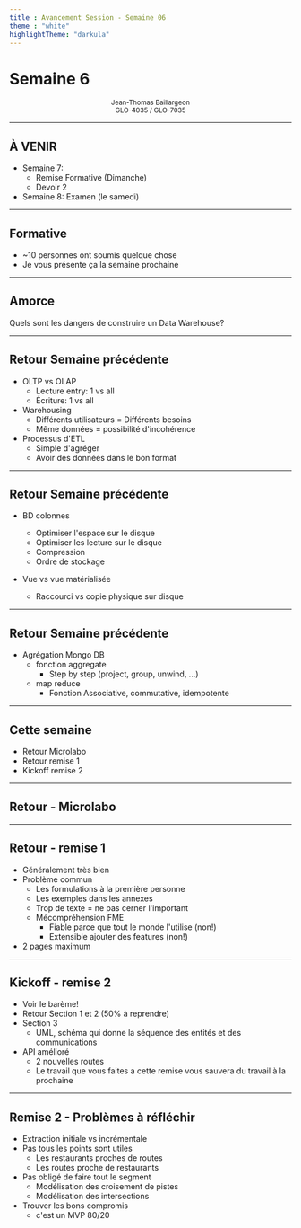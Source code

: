 ```yaml
---
title : Avancement Session - Semaine 06 
theme : "white" 
highlightTheme: "darkula"
---
```


# Semaine 6

<small><div align=center>Jean-Thomas Baillargeon</small>   
<small>GLO-4035 / GLO-7035</small>  </div>

---

## À VENIR

* Semaine 7: 
  * Remise Formative (Dimanche)
  * Devoir 2
* Semaine 8: Examen (le samedi)

---

## Formative

* ~10 personnes ont soumis quelque chose
* Je vous présente ça la semaine prochaine

---

## Amorce
Quels sont les dangers de construire un Data Warehouse?

---

## Retour Semaine précédente

* OLTP vs OLAP
  * Lecture entry: 1 vs all
  * Écriture: 1 vs all
* Warehousing
  * Différents utilisateurs = Différents besoins  
  * Même données = possibilité d'incohérence
* Processus d'ETL 
  * Simple d'agréger 
  * Avoir des données dans le bon format 

---

## Retour Semaine précédente

* BD colonnes
  * Optimiser l'espace sur le disque 
  * Optimiser les lecture sur le disque 
  * Compression
  * Ordre de stockage

* Vue vs vue matérialisée
  * Raccourci vs copie physique sur disque

---

## Retour Semaine précédente

* Agrégation Mongo DB
  * fonction aggregate
    * Step by step (project, group, unwind, ...)
  * map reduce
    * Fonction Associative, commutative, idempotente

---

## Cette semaine
* Retour Microlabo
* Retour remise 1
* Kickoff remise 2

---

## Retour - Microlabo

---

## Retour - remise 1

* Généralement très bien
* Problème commun 
  * Les formulations à la première personne
  * Les exemples dans les annexes
  * Trop de texte = ne pas cerner l'important
  * Mécompréhension FME
    * Fiable parce que tout le monde l'utilise (non!)
    * Extensible ajouter des features (non!)
* 2 pages maximum

---

## Kickoff - remise 2

* Voir le barème!
* Retour Section 1 et 2 (50% à reprendre)
* Section 3
  * UML, schéma qui donne la séquence des entités et des communications
* API amélioré
  * 2 nouvelles routes
  * Le travail que vous faites a cette remise vous sauvera du travail à la prochaine

---

## Remise 2 - Problèmes à réfléchir

* Extraction initiale vs incrémentale
* Pas tous les points sont utiles
  * Les restaurants proches de routes
  * Les routes proche de restaurants
* Pas obligé de faire tout le segment
  * Modélisation des croisement de pistes 
  * Modélisation des intersections
* Trouver les bons compromis
  * c'est un MVP 80/20

